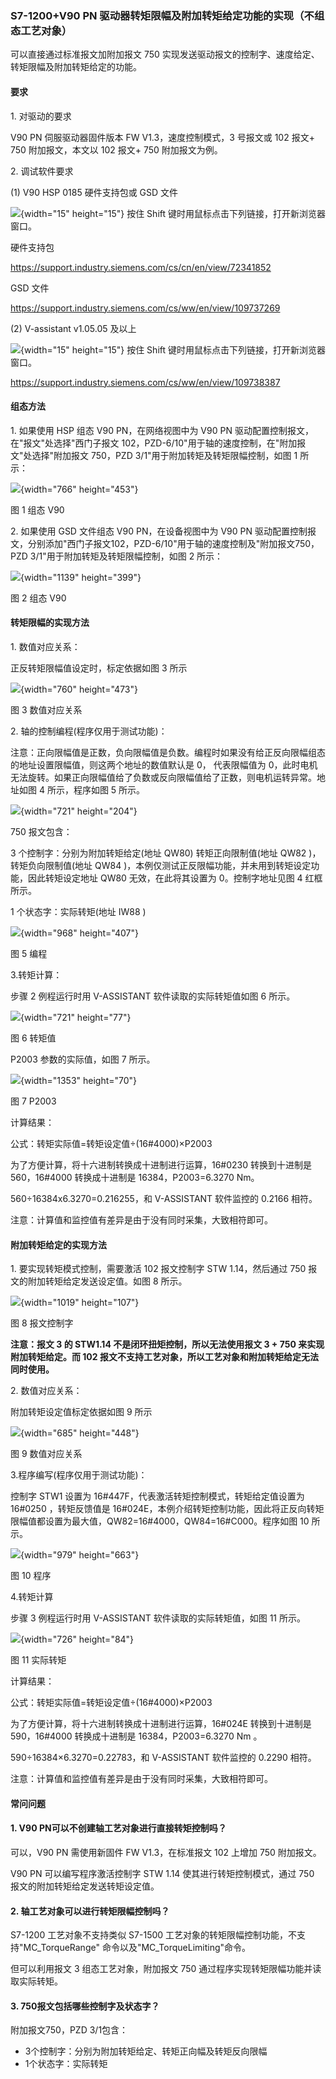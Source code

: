 ### S7-1200+V90 PN 驱动器转矩限幅及附加转矩给定功能的实现（不组态工艺对象）

可以直接通过标准报文加附加报文 750
实现发送驱动报文的控制字、速度给定、转矩限幅及附加转矩给定的功能。

#### 要求

1\. 对驱动的要求

V90 PN 伺服驱动器固件版本 FW V1.3，速度控制模式，3 号报文或 102 报文+
750 附加报文，本文以 102 报文+ 750 附加报文为例。

2\. 调试软件要求

\(1\) V90 HSP 0185 硬件支持包或 GSD 文件

![](images/3.gif){width="15" height="15"} 按住 Shift
键时用鼠标点击下列链接，打开新浏览器窗口。

硬件支持包

<https://support.industry.siemens.com/cs/cn/en/view/72341852>

GSD 文件

<https://support.industry.siemens.com/cs/ww/en/view/109737269>

\(2\) V-assistant v1.05.05 及以上

![](images/3.gif){width="15" height="15"} 按住 Shift
键时用鼠标点击下列链接，打开新浏览器窗口。

<https://support.industry.siemens.com/cs/ww/en/view/109738387>

#### 组态方法

1\. 如果使用 HSP 组态 V90 PN，在网络视图中为 V90 PN
驱动配置控制报文，在\"报文\"处选择\"西门子报文
102，PZD-6/10\"用于轴的速度控制，在\"附加报文\"处选择\"附加报文 750，PZD
3/1\"用于附加转矩及转矩限幅控制，如图 1 所示：

![](images/5-01.png){width="766" height="453"}

图 1 组态 V90

2\. 如果使用 GSD 文件组态 V90 PN，在设备视图中为 V90 PN
驱动配置控制报文，分别添加\"西门子报文102，PZD-6/10\"用于轴的速度控制及\"附加报文750，PZD
3/1\"用于附加转矩及转矩限幅控制，如图 2 所示：

![](images/5-02.png){width="1139" height="399"}

图 2 组态 V90

#### 转矩限幅的实现方法

1\. 数值对应关系：

正反转矩限幅值设定时，标定依据如图 3 所示

![](images/5-03.png){width="760" height="473"}

图 3 数值对应关系

2\. 轴的控制编程(程序仅用于测试功能)：

注意：正向限幅值是正数，负向限幅值是负数。编程时如果没有给正反向限幅组态的地址设置限幅值，则这两个地址的数值默认是
0， 代表限幅值为
0，此时电机无法旋转。如果正向限幅值给了负数或反向限幅值给了正数，则电机运转异常。地址如图
4 所示，程序如图 5 所示。

![](images/5-04.png){width="721" height="204"}

750 报文包含：

3 个控制字：分别为附加转矩给定(地址 QW80) 转矩正向限制值(地址 QW82
)，转矩负向限制值(地址 QW84
)，本例仅测试正反限幅功能，并未用到转矩设定功能，因此转矩设定地址 QW80
无效，在此将其设置为 0。控制字地址见图 4 红框所示。

1 个状态字：实际转矩(地址 IW88 )

![](images/5-05.png){width="968" height="407"}

图 5 编程

3.转矩计算：

步骤 2 例程运行时用 V-ASSISTANT 软件读取的实际转矩值如图 6 所示。

![](images/5-06.png){width="721" height="77"}

图 6 转矩值

P2003 参数的实际值，如图 7 所示。

![](images/5-07.png){width="1353" height="70"}

图 7 P2003

计算结果：

公式：转矩实际值=转矩设定值÷(16#4000)×P2003

为了方便计算，将十六进制转换成十进制进行运算，16#0230 转换到十进制是
560，16#4000 转换成十进制是 16384，P2003=6.3270 Nm。

560÷16384x6.3270=0.216255，和 V-ASSISTANT 软件监控的 0.2166 相符。

注意：计算值和监控值有差异是由于没有同时采集，大致相符即可。

#### 附加转矩给定的实现方法

1\. 要实现转矩模式控制，需要激活 102 报文控制字 STW 1.14，然后通过 750
报文的附加转矩给定发送设定值。如图 8 所示。

![](images/5-08.png){width="1019" height="107"}

图 8 报文控制字

**注意：报文 3 的 STW1.14 不是闭环扭矩控制，所以无法使用报文 3 + 750
来实现附加转矩给定。而 102
报文不支持工艺对象，所以工艺对象和附加转矩给定无法同时使用。**

2\. 数值对应关系：

附加转矩设定值标定依据如图 9 所示

![](images/5-09.png){width="685" height="448"}

图 9 数值对应关系

3.程序编写(程序仅用于测试功能)：

控制字 STW1 设置为 16#447F，代表激活转矩控制模式，转矩给定值设置为
16#0250 ，转矩反馈值是
16#024E，本例介绍转矩控制功能，因此将正反向转矩限幅值都设置为最大值，QW82=16#4000，QW84=16#C000。程序如图
10 所示。

![](images/5-10.png){width="979" height="663"}

图 10 程序

4.转矩计算

步骤 3 例程运行时用 V-ASSISTANT 软件读取的实际转矩值，如图 11 所示。

![](images/5-11.png){width="726" height="84"}

图 11 实际转矩

计算结果：

公式：转矩实际值=转矩设定值÷(16#4000)×P2003

为了方便计算，将十六进制转换成十进制进行运算，16#024E 转换到十进制是
590，16#4000 转换成十进制是 16384，P2003=6.3270 Nm 。

590÷16384×6.3270=0.22783，和 V-ASSISTANT 软件监控的 0.2290 相符。

注意：计算值和监控值有差异是由于没有同时采集，大致相符即可。

#### 常问问题

#### 1. V90 PN可以不创建轴工艺对象进行直接转矩控制吗？

可以，V90 PN 需使用新固件 FW V1.3，在标准报文 102 上增加 750 附加报文。

V90 PN 可以编写程序激活控制字 STW 1.14 使其进行转矩控制模式，通过 750
报文的附加转矩给定发送转矩设定值。

#### 2. 轴工艺对象可以进行转矩限幅控制吗？

S7-1200 工艺对象不支持类似 S7-1500
工艺对象的转矩限幅控制功能，不支持\"MC_TorqueRange\"
命令以及\"MC_TorqueLimiting\"命令。

但可以利用报文 3 组态工艺对象，附加报文 750
通过程序实现转矩限幅功能并读取实际转矩。

#### 3. 750报文包括哪些控制字及状态字？

附加报文750，PZD 3/1包含：

-   3个控制字：分别为附加转矩给定、转矩正向幅及转矩反向限幅
-   1个状态字：实际转矩
